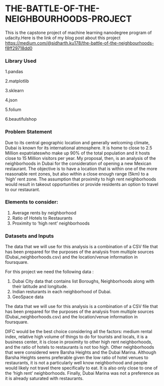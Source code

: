 # THE-BATTLE-OF-THE-NEIGHBOURHOODS-PROJECT

This is the capstone project of machine learning nanodegree program of udacity.Here is the link of my blog post about this project
https://medium.com/@sidharth.ku178/the-battle-of-the-neighbourhoods-f8ff29718dd0

### Library Used

  1.pandas
  
  2.matplotlib
  
  3.sklearn
  
  4.json
  
  5.folium
  
  6.beautifulshop
 
### Problem Statement

Due to its central geographic location and generally welcoming climate, Dubai is known for its international atmosphere. It is home to close to 2.5 Million expatriateswho make up 90% of the total population and it hosts close to 15 Million visitors per year. My proposal, then, is an analysis of the neighborhoods in Dubai for the consideration of opening a new Mexican restaurant. The objective is to have a location that is within one of the more reasonable rent zones, but also within a close enough range (5km) to a ‘high’ rent zone. The assumption that proximity to high rent neighborhoods would result in takeout opportunities or provide residents an option to travel to our restaurant.

### Elements to consider:

1. Average rents by neighborhood
2. Ratio of Hotels to Restaurants
3. Proximity to ‘high rent’ neighborhoods

### Datasets and Inputs 
    	    
The data that we will use for this analysis is a combination of a CSV file that has been prepared for the purposes of the analysis   from multiple sources (Dubai_neighborhoods.csv) and the location/venue information in foursquare.   
 
For this project we need the following data :  
 
1.	Dubai City data that contains list Boroughs, Neighborhoods along with their latitude and longitude. 
2.	Indian resturants in each neighborhood of Dubai. 
3.	GeoSpace data 

The data that we will use for this analysis is a combination of a CSV file that has been prepared for the purposes of the analysis from multiple sources (Dubai_neighborhoods.csv) and the location/venue information in foursquare.

DIFC would be the best choice considering all the factors: medium rental index, relative high volume of things to do for tourists and locals, it is a business center, it is close in proximity to other high rent neighborhoods, and the ratio of hotels to restaurants is not too high. Other neighborhoods that were considered were Barsha Heights and the Dubai Marina. Although Barsha Heights seems preferable given the low ratio of hotel venues to restaurants, it is not a particularly well know neighborhood and people would likely not travel there specifically to eat. It is also only close to one of the ‘high rent’ neighborhoods. Finally, Dubai Marina was not a preference as it is already saturated with restaurants.
